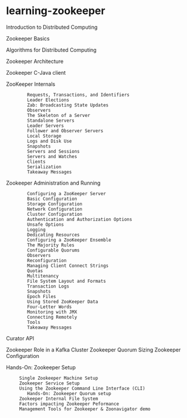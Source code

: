 # learning-zookeeper

Introduction to Distributed Computing​

Zookeeper Basics​

Algorithms for Distributed Computing​

Zookeeper Architecture​

Zookeeper C-Java client​

ZooKeeper Internals
  
            Requests, Transactions, and Identifiers
            Leader Elections
            Zab: Broadcasting State Updates
            Observers
            The Skeleton of a Server
            Standalone Servers
            Leader Servers
            Follower and Observer Servers
            Local Storage
            Logs and Disk Use
            Snapshots
            Servers and Sessions
            Servers and Watches
            Clients
            Serialization
            Takeaway Messages

Zookeeper Administration​ and Running 
  
            Configuring a ZooKeeper Server
            Basic Configuration
            Storage Configuration
            Network Configuration
            Cluster Configuration
            Authentication and Authorization Options
            Unsafe Options
            Logging
            Dedicating Resources
            Configuring a ZooKeeper Ensemble
            The Majority Rules
            Configurable Quorums
            Observers
            Reconfiguration
            Managing Client Connect Strings
            Quotas
            Multitenancy
            File System Layout and Formats
            Transaction Logs
            Snapshots
            Epoch Files
            Using Stored ZooKeeper Data
            Four-Letter Words
            Monitoring with JMX
            Connecting Remotely
            Tools
            Takeaway Messages

Curator API​

Zookeeper Role in a Kafka Cluster​
          Zookeeper Quorum Sizing​
          Zookeeper Configuration

Hands-On: Zookeeper  Setup

         Single Zookeeper Machine Setup​
         Zookeeper Service Setup​
         Using the Zookeeper Command Line Interface (CLI)​
            Hands-On: Zookeeper Quorum setup 
         Zookeeper Internal File System​
         Factors impacting Zookeeper Peformance​
         Management Tools for Zookeeper & Zoonavigator demo
